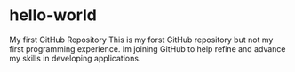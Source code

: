 # hello-world
My first GitHub Repository
This is my forst GitHub repository but not my first programming experience. Im joining GitHub
to help refine and advance my skills in developing applications. 
